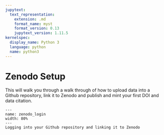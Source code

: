 ```yaml
---
jupytext:
  text_representation:
    extension: .md
    format_name: myst
    format_version: 0.13
    jupytext_version: 1.11.5
kernelspec:
  display_name: Python 3
  language: python
  name: python3
---
```


# Zenodo Setup

This will walk you through a walk through of how to upload data into a Github repository, link it to Zenodo and publish and mint your first DOI and data citation.

```{figure} images/zenodo_login.gif
---
name: zenodo_login
width: 80%
---
Logging into your Github repository and linking it to Zenodo
```
